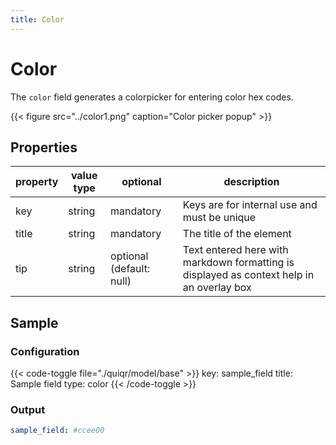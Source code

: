 ```yaml
---
title: Color
---
```


# Color

The `color` field generates a colorpicker for entering color hex codes.

{{< figure src="../color1.png" caption="Color picker popup" >}}

## Properties

| property  | value type | optional                  | description                                                                               |
|-----------|------------|---------------------------|-------------------------------------------------------------------------------------------|
| key       | string     | mandatory                 | Keys are for internal use and must be unique                                              |
| title     | string     | mandatory                 | The title of the element                                                                  |
| tip       | string     | optional (default: null)  | Text entered here with markdown formatting is displayed as context help in an overlay box |

## Sample

### Configuration

{{< code-toggle file="./quiqr/model/base" >}}
key: sample_field
title: Sample field
type: color
{{< /code-toggle >}}

### Output

```yaml
sample_field: #ccee00
```
